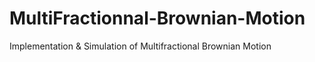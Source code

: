 # MultiFractionnal-Brownian-Motion
Implementation &amp; Simulation of Multifractional Brownian Motion
